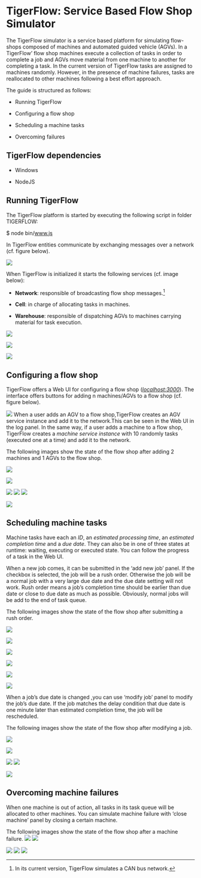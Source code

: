TigerFlow: Service Based Flow Shop Simulator
============================================

The TigerFlow simulator is a service based platform for simulating
flow-shops composed of machines and automated guided vehicle (AGVs). In
a TigerFlow’ flow shop machines execute a collection of tasks in order
to complete a job and AGVs move material from one machine to another for
completing a task. In the current version of TigerFlow tasks are
assigned to machines randomly. However, in the presence of machine
failures, tasks are reallocated to other machines following a best
effort approach.

The guide is structured as follows:

-   Running TigerFlow

-   Configuring a flow shop

-   Scheduling a machine tasks

-   Overcoming failures

TigerFlow dependencies
----------------------

-   Windows

-   NodeJS

Running TigerFlow
-----------------

The TigerFlow platform is started by executing the following script in
folder TIGERFLOW:

\$ node bin/www.js

In TigerFlow entities communicate by exchanging messages over a network
(cf. figure below).

![](https://github.com/txhwutu/TigerFlow/blob/master/image/image001.png)

When TigerFlow is initialized it starts the following services (cf.
image below):

-   **Network**: responsible of broadcasting flow shop messages.[^1]

-   **Cell**: in charge of allocating tasks in machines.

-   **Warehouse**: responsible of dispatching AGVs to machines carrying
    material for task execution.

![](https://github.com/txhwutu/TigerFlow/blob/master/image/image003.png)

![](https://github.com/txhwutu/TigerFlow/blob/master/image/image004.png)

![](https://github.com/txhwutu/TigerFlow/blob/master/image/image005.png)

Configuring a flow shop
-----------------------

TigerFlow offers a Web UI for configuring a flow shop
([*localhost:3000*](http://localhost:3000)). The interface offers
buttons for adding n machines/AGVs to a flow shop (cf. figure below).

![](https://github.com/txhwutu/TigerFlow/blob/master/image/image006.png)
When a user adds an AGV to a flow shop,TigerFlow creates an AGV service 
instance and add it to the network.This can be seen in the Web UI in the
log panel. In the same way, if a user adds a machine to a flow shop, 
TigerFlow creates a *machine service instance* with 10 randomly 
tasks (executed one at a time) and add it to the network.

The following images show the state of the flow shop after adding 2
machines and 1 AGVs to the flow shop.

![](https://github.com/txhwutu/TigerFlow/blob/master/image/image008.png)

![](https://github.com/txhwutu/TigerFlow/blob/master/image/image010.png)

![](https://github.com/txhwutu/TigerFlow/blob/master/image/image011.png)
![](https://github.com/txhwutu/TigerFlow/blob/master/image/image012.png)
![](https://github.com/txhwutu/TigerFlow/blob/master/image/image013.png)

![](https://github.com/txhwutu/TigerFlow/blob/master/image/image014.png)

Scheduling machine tasks
------------------------

Machine tasks have each an *ID*, an *estimated processing time*, an
*estimated completion time* and a *due date*. They can also be in one of
three states at runtime: waiting, executing or executed state. You can
follow the progress of a task in the Web UI.

When a new job comes, it can be submitted in the ‘add new job’ panel. If
the checkbox is selected, the job will be a rush order. Otherwise the
job will be a normal job with a very large due date and the due date
setting will not work. Rush order means a job’s completion time should
be earlier than due date or close to due date as much as possible.
Obviously, normal jobs will be add to the end of task queue.

The following images show the state of the flow shop after submitting a
rush order.

![](https://github.com/txhwutu/TigerFlow/blob/master/image/image015.png)

![](https://github.com/txhwutu/TigerFlow/blob/master/image/image017.png)

![](https://github.com/txhwutu/TigerFlow/blob/master/image/image018.png)

![](https://github.com/txhwutu/TigerFlow/blob/master/image/image019.png)

![](https://github.com/txhwutu/TigerFlow/blob/master/image/image020.png)

![](https://github.com/txhwutu/TigerFlow/blob/master/image/image021.png)

When a job’s due date is changed ,you can use ‘modify job’ panel to
modify the job’s due date. If the job matches the delay condition that
due date is one minute later than estimated completion time, the job
will be rescheduled.

The following images show the state of the flow shop after modifying a
job.

![](https://github.com/txhwutu/TigerFlow/blob/master/image/image022.png)

![](https://github.com/txhwutu/TigerFlow/blob/master/image/image024.png)

![](https://github.com/txhwutu/TigerFlow/blob/master/image/image025.png)
![](https://github.com/txhwutu/TigerFlow/blob/master/image/image026.png)

![](https://github.com/txhwutu/TigerFlow/blob/master/image/image027.png)

Overcoming machine failures
---------------------------

When one machine is out of action, all tasks in its task queue will be
allocated to other machines. You can simulate machine failure with
‘close machine’ panel by closing a certain machine.

The following images show the state of the flow shop after a machine
failure. 
![](https://github.com/txhwutu/TigerFlow/blob/master/image/image028.png)
![](https://github.com/txhwutu/TigerFlow/blob/master/image/image030.png)

![](https://github.com/txhwutu/TigerFlow/blob/master/image/image031.png)
![](https://github.com/txhwutu/TigerFlow/blob/master/image/image032.png)
![](https://github.com/txhwutu/TigerFlow/blob/master/image/image033.png)

[^1]: In its current version, TigerFlow simulates a CAN bus network.
